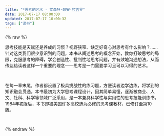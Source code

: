 ```yaml
---
title: "*思考的艺术 - 文森特·赖安·拉吉罗"
date: 2017-07-17 08:00:00
updated: 2017-07-17 10:00:32
tags: ["读书"]
---
```

{% raw %}
<p>思考技能是天赋还是养成的习惯？视野狭窄、缺乏好奇心对思考有什么影响？……针对这类我们很少意识到的问题，本书从阐述思考的概念开始，教你打破思考的局限，克服思考的障碍，学会创造性、批判性地思考问题，并有效地沟通想法，从而传达给读者这样一个重要的理念——思考是一门需要学习且可以习得的艺术。</p><p><br/></p><p>在每一章末尾，作者都设置了极具挑战性的练习题，方便读者边学边练，将学到的知识融会贯通。本书最初为大学思考课程设计，因其简单易懂，逐渐被商业、人文、社科、科学等领域广泛采用，是一本兼具科学性与实用性的思考技能训练书。1984年初版后，本书即被美国许多高校选为必修的思考课教材，已修订至第10版。</p><p><br/></p>
{% endraw %}
